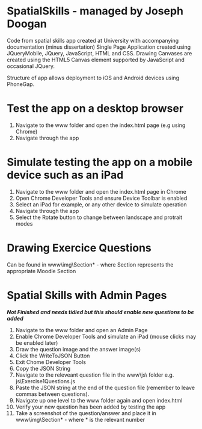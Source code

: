 # SpatialSkills - managed by Joseph Doogan
Code from spatial skills app created at University with accompanying documentation (minus dissertation)
Single Page Application created using JQueryMobile, JQuery, JavaScript, HTML and CSS.
Drawing Canvases are created using the HTML5 Canvas element supported by JavaScript and occasional JQuery.

Structure of app allows deployment to iOS and Android devices using PhoneGap.

# Test the app on a desktop browser

1. Navigate to the www folder and open the index.html page (e.g using Chrome)
2. Navigate through the app

# Simulate testing the app on a mobile device such as an iPad

1. Navigate to the www folder and open the index.html page in Chrome
2. Open Chrome Developer Tools and ensure Device Toolbar is enabled
3. Select an iPad for example, or any other device to simulate operation
4. Navigate through the app
5. Select the Rotate button to change between landscape and protrait modes

# Drawing Exercice Questions

Can be found in www\img\Section* - where Section represents the appropriate Moodle Section

# Spatial Skills with Admin Pages 

***Not Finished and needs tidied but this should enable new questions to be added***

1. Navigate to the www folder and open an Admin Page
2. Enable Chrome Developer Tools and simulate an iPad (mouse clicks may be enabled later)
3. Draw the question image and the answer image(s)
4. Click the WriteToJSON Button
5. Exit Chome Developer Tools
6. Copy the JSON String
7. Navigate to the releveant question file in the www\js\ folder e.g. js\Exercise1Questions.js
8. Paste the JSON string at the end of the question file (remember to leave commas between questions).
9. Navigate up one level to the www folder again and open index.html
10. Verify your new question has been added by testing the app
11. Take a screenshot of the question/answer and place it in www\img\Section* - where * is the relevant number
